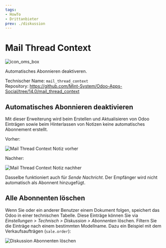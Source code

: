 ```yaml
---
tags:
- HowTo
- Drittanbieter
prev: ./diskussion
---
```

# Mail Thread Context
![icon_oms_box](assets/icon_oms_box.png)

 Automatisches Abonnieren deaktiveren.
 
Technischer Name: `mail_thread_context`\
Repository: <https://github.com/Mint-System/Odoo-Apps-Social/tree/14.0/mail_thread_context>

## Automatisches Abonnieren deaktivieren

Mit dieser Erweiterung wird beim Erstellen und Aktualisieren von Odoo Einträgen sowie beim Hinterlassen von Notizen keine automatisches Abonnement erstellt.

Vorher:

![Mail Thread Context Notiz vorher](assets/Mail%20Thread%20Context%20Notiz%20vorher.gif)

Nachher:

![Mail Thread Context Notiz nachher](assets/Mail%20Thread%20Context%20Notiz%20nachher.gif)

Dasselbe funktioniert auch für *Sende Nachricht*. Der Empfänger wird nicht automatisch als Abonnent hinzugefügt.

## Alle Abonnenten löschen

Wenn Sie oder ein anderer Benutzer einem Dokument folgen, speichert das Odoo in einer technischen Tabelle. Diese Einträge können Sie via *Einstellungen > Technisch > Diskussion > Abonnenten* löschen. Filtern Sie die Einträge nach einem bestimmten Modellname. Dazu ein Beispiel mit dem Verkaufsaufträgen (`sale.order`):

![Diskussion Abonnenten löschen](assets/Diskussion%20Abonnenten%20löschen.gif)

